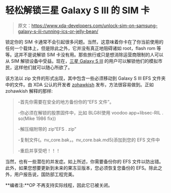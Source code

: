 # 轻松解锁三星 Galaxy S III 的 SIM 卡

> 原文：<https://www.xda-developers.com/unlock-sim-on-samsung-galaxy-s-iii-running-ics-or-jelly-bean/>

锁定你的 SIM 卡通常不会引起很多问题。当然，这意味着你卡在了你当前使用的任何一个载体上，但是除此之外，它并没有真正地阻碍诸如 root，flash rom 等等。这并不是说解锁 SIM 卡没有用。那些旅行或只是想消除运营商限制的人可以从 SIM 解锁设备中受益。现在，[三星 Galaxy S III](http://forum.xda-developers.com/forumdisplay.php?f=1563) 的用户可以解锁他们的模拟市民，这样他们就可以随心所欲了。

该方法以 zip 文件的形式出现，其中包含一些必须移动到 Galaxy S III EFS 文件夹中的文件。由 XDA 公认的开发者 [zohawkish](http://forum.xda-developers.com/member.php?u=2018170) 发布，方法很容易做到。正如 zohawkish 解释的那样:

> -首先你需要在安全的地方备份你的“EFS 文件”。
> 
> -你必须在解锁的股票固件中，比如 BLG8(使用 voodoo app+libsec-RIL . so(Mike 1986 fix))
> 
> -解压缩附带的 zip“EFS . zip”
> 
> -复制文件(。nv_core.bak，。nv_core.bak.md5)添加到您的 EFS 文件中
> 
> -重启并享受吧！！！

当然，也有一些潜在的并发症。如上所述，你需要备份你的 EFS 文件以防出错。此外，如果您想要更新到未来的果冻豆版本，您必须恢复您备份的 EFS。除此之外，用户报告说，国防部工程完美。

**编者注:**OP 不再支持实际线程，因此它已被关闭。